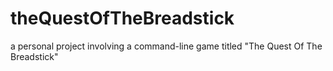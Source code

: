 # theQuestOfTheBreadstick
a personal project involving a command-line game titled "The Quest Of The Breadstick"
